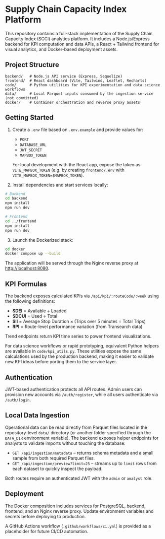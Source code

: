 # Supply Chain Capacity Index Platform

This repository contains a full-stack implementation of the Supply Chain Capacity Index (SCCI) analytics platform. It includes a Node.js/Express backend for KPI computation and data APIs, a React + Tailwind frontend for visual analytics, and Docker-based deployment assets.

## Project Structure

```
backend/   # Node.js API service (Express, Sequelize)
frontend/  # React dashboard (Vite, Tailwind, Leaflet, Recharts)
code/      # Python utilities for KPI experimentation and data science workflows
data/      # Local Parquet inputs consumed by the ingestion service (not committed)
docker/    # Container orchestration and reverse proxy assets
```

## Getting Started

1. Create a `.env` file based on `.env.example` and provide values for:
   - `PORT`
   - `DATABASE_URL`
   - `JWT_SECRET`
   - `MAPBOX_TOKEN`

   For local development with the React app, expose the token as `VITE_MAPBOX_TOKEN` (e.g. by creating `frontend/.env` with `VITE_MAPBOX_TOKEN=$MAPBOX_TOKEN`).

2. Install dependencies and start services locally:

```bash
# Backend
cd backend
npm install
npm run dev

# Frontend
cd ../frontend
npm install
npm run dev
```

3. Launch the Dockerized stack:

```bash
cd docker
docker compose up --build
```

The application will be served through the Nginx reverse proxy at [http://localhost:8080](http://localhost:8080).

## KPI Formulas

The backend exposes calculated KPIs via `/api/kpi/:routeCode/:week` using the following definitions:

- **SDEI** = Available ÷ Loaded
- **SDCUI** = Used ÷ Total
- **SII** = Average Stop Duration × (Trips over 5 minutes ÷ Total Trips)
- **RPI** = Route-level performance variation (from Transearch data)

Trend endpoints return KPI time series to power frontend visualizations.

For data science workflows or rapid prototyping, equivalent Python helpers are available in
`code/kpi_utils.py`. These utilities expose the same calculations used by the production
backend, making it easier to validate new KPI ideas before porting them to the service
layer.

## Authentication

JWT-based authentication protects all API routes. Admin users can provision new accounts via `/auth/register`, while all users authenticate via `/auth/login`.

## Local Data Ingestion

Operational data can be read directly from Parquet files located in the repository-level `data/` directory (or another folder specified through the `DATA_DIR` environment variable). The backend exposes helper endpoints for analysts to validate imports without touching the database:

- `GET /api/ingestion/metadata` – returns schema metadata and a small sample from both required Parquet files.
- `GET /api/ingestion/preview?limit=25` – streams up to `limit` rows from each dataset to quickly inspect the payload.

Both routes require an authenticated JWT with the `admin` or `analyst` role.

## Deployment

The Docker composition includes services for PostgreSQL, backend, frontend, and an Nginx reverse proxy. Update environment variables and secrets before deploying to production.

A GitHub Actions workflow (`.github/workflows/ci.yml`) is provided as a placeholder for future CI/CD automation.
